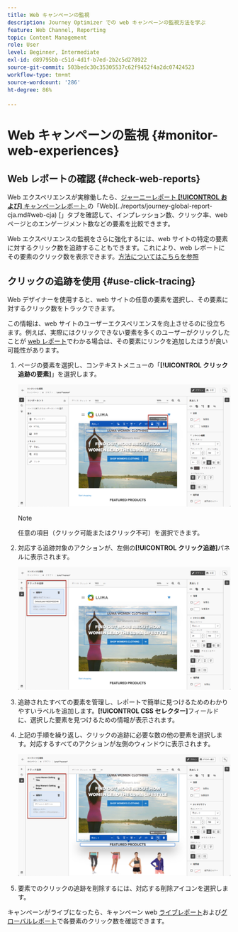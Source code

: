 ```yaml
---
title: Web キャンペーンの監視
description: Journey Optimizer での web キャンペーンの監視方法を学ぶ
feature: Web Channel, Reporting
topic: Content Management
role: User
level: Beginner, Intermediate
exl-id: d89795bb-c51d-4d1f-b7ed-2b2c5d278922
source-git-commit: 503bedc30c35305537c62f9452f4a2dc07424523
workflow-type: tm+mt
source-wordcount: '286'
ht-degree: 86%

---
```


# Web キャンペーンの監視 {#monitor-web-experiences}

## Web レポートの確認 {#check-web-reports}

Web エクスペリエンスが実稼働したら、[ジャーニーレポート **[!UICONTROL および]** キャンペーンレポート ](../reports/campaign-global-report-cja.md#web) の「Web](../reports/journey-global-report-cja.md#web-cja) [」タブを確認して、インプレッション数、クリック率、web ページとのエンゲージメント数などの要素を比較できます。

<!--You can check the **[!UICONTROL Web]** tab of the campaign reports. Learn more on the campaign web [live report](../reports/campaign-live-report.md#web-tab) and [global report](../reports/campaign-global-report.md#web-tab).-->

Web エクスペリエンスの監視をさらに強化するには、web サイトの特定の要素に対するクリック数を追跡することもできます。これにより、web レポートにその要素のクリック数を表示できます。[方法についてはこちらを参照](#use-click-tracing)

## クリックの追跡を使用 {#use-click-tracing}

Web デザイナーを使用すると、web サイトの任意の要素を選択し、その要素に対するクリック数をトラックできます。

この情報は、web サイトのユーザーエクスペリエンスを向上させるのに役立ちます。例えば、実際にはクリックできない要素を多くのユーザーがクリックしたことが [web レポート](../reports/campaign-global-report.md#web-tab)でわかる場合は、その要素にリンクを追加したほうが良い可能性があります。

1. ページの要素を選択し、コンテキストメニューの「**[!UICONTROL クリック追跡の要素]**」を選択します。

   ![](assets/web-designer-click-track.png)

   >[!NOTE]
   >
   >任意の項目（クリック可能またはクリック不可）を選択できます。

1. 対応する追跡対象のアクションが、左側の&#x200B;**[!UICONTROL クリック追跡]**&#x200B;パネルに表示されます。

   ![](assets/web-designer-click-track-pane.png)

1. 追跡されたすべての要素を管理し、レポートで簡単に見つけるためのわかりやすいラベルを追加します。**[!UICONTROL CSS セレクター]**&#x200B;フィールドに、選択した要素を見つけるための情報が表示されます。

1. 上記の手順を繰り返し、クリックの追跡に必要な数の他の要素を選択します。対応するすべてのアクションが左側のウィンドウに表示されます。

   ![](assets/web-designer-click-tracking-actions.png)

1. 要素でのクリックの追跡を削除するには、対応する削除アイコンを選択します。

キャンペーンがライブになったら、キャンペーン web [ライブレポート](../reports/campaign-live-report.md#web-tab)および[グローバルレポート](../reports/campaign-global-report.md#web-tab)で各要素のクリック数を確認できます。
